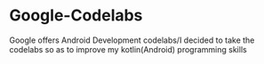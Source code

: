 # Google-Codelabs
Google offers Android Development codelabs/I decided to take the codelabs so as to improve my kotlin(Android) programming skills
